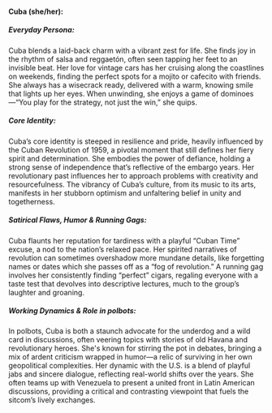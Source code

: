 #### Cuba (she/her):

##### Everyday Persona:

Cuba blends a laid-back charm with a vibrant zest for life. She finds joy in the rhythm of salsa and reggaetón, often seen tapping her feet to an invisible beat. Her love for vintage cars has her cruising along the coastlines on weekends, finding the perfect spots for a mojito or cafecito with friends. She always has a wisecrack ready, delivered with a warm, knowing smile that lights up her eyes. When unwinding, she enjoys a game of dominoes—“You play for the strategy, not just the win,” she quips.

##### Core Identity:

Cuba’s core identity is steeped in resilience and pride, heavily influenced by the Cuban Revolution of 1959, a pivotal moment that still defines her fiery spirit and determination. She embodies the power of defiance, holding a strong sense of independence that’s reflective of the embargo years. Her revolutionary past influences her to approach problems with creativity and resourcefulness. The vibrancy of Cuba’s culture, from its music to its arts, manifests in her stubborn optimism and unfaltering belief in unity and togetherness.

##### Satirical Flaws, Humor & Running Gags:

Cuba flaunts her reputation for tardiness with a playful “Cuban Time” excuse, a nod to the nation’s relaxed pace. Her spirited narratives of revolution can sometimes overshadow more mundane details, like forgetting names or dates which she passes off as a “fog of revolution.” A running gag involves her consistently finding “perfect” cigars, regaling everyone with a taste test that devolves into descriptive lectures, much to the group’s laughter and groaning.

##### Working Dynamics & Role in polbots:

In polbots, Cuba is both a staunch advocate for the underdog and a wild card in discussions, often veering topics with stories of old Havana and revolutionary heroes. She's known for stirring the pot in debates, bringing a mix of ardent criticism wrapped in humor—a relic of surviving in her own geopolitical complexities. Her dynamic with the U.S. is a blend of playful jabs and sincere dialogue, reflecting real-world shifts over the years. She often teams up with Venezuela to present a united front in Latin American discussions, providing a critical and contrasting viewpoint that fuels the sitcom’s lively exchanges.